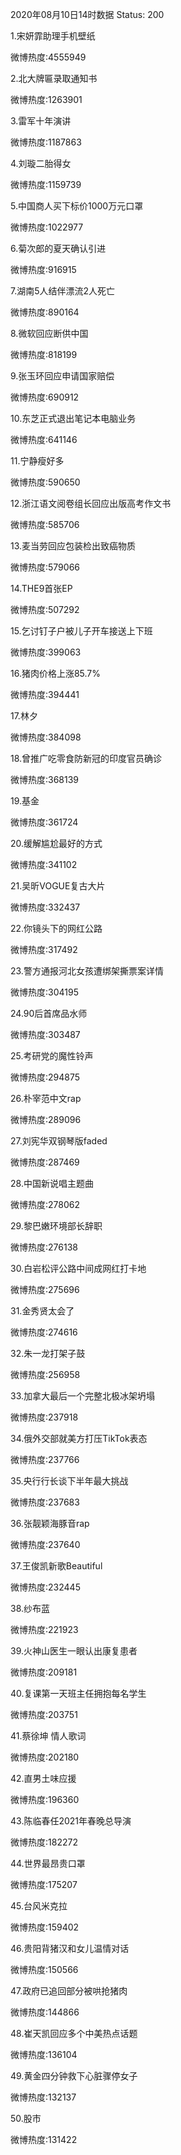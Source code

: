 2020年08月10日14时数据
Status: 200

1.宋妍霏助理手机壁纸

微博热度:4555949

2.北大牌匾录取通知书

微博热度:1263901

3.雷军十年演讲

微博热度:1187863

4.刘璇二胎得女

微博热度:1159739

5.中国商人买下标价1000万元口罩

微博热度:1022977

6.菊次郎的夏天确认引进

微博热度:916915

7.湖南5人结伴漂流2人死亡

微博热度:890164

8.微软回应断供中国

微博热度:818199

9.张玉环回应申请国家赔偿

微博热度:690912

10.东芝正式退出笔记本电脑业务

微博热度:641146

11.宁静瘦好多

微博热度:590650

12.浙江语文阅卷组长回应出版高考作文书

微博热度:585706

13.麦当劳回应包装检出致癌物质

微博热度:579066

14.THE9首张EP

微博热度:507292

15.乞讨钉子户被儿子开车接送上下班

微博热度:399063

16.猪肉价格上涨85.7%

微博热度:394441

17.林夕

微博热度:384098

18.曾推广吃零食防新冠的印度官员确诊

微博热度:368139

19.基金

微博热度:361724

20.缓解尴尬最好的方式

微博热度:341102

21.吴昕VOGUE复古大片

微博热度:332437

22.你镜头下的网红公路

微博热度:317492

23.警方通报河北女孩遭绑架撕票案详情

微博热度:304195

24.90后首席品水师

微博热度:303487

25.考研党的魔性铃声

微博热度:294875

26.朴宰范中文rap

微博热度:289096

27.刘宪华双钢琴版faded

微博热度:287469

28.中国新说唱主题曲

微博热度:278062

29.黎巴嫩环境部长辞职

微博热度:276138

30.白岩松评公路中间成网红打卡地

微博热度:275696

31.金秀贤太会了

微博热度:274616

32.朱一龙打架子鼓

微博热度:256958

33.加拿大最后一个完整北极冰架坍塌

微博热度:237918

34.俄外交部就美方打压TikTok表态

微博热度:237766

35.央行行长谈下半年最大挑战

微博热度:237683

36.张靓颖海豚音rap

微博热度:237640

37.王俊凯新歌Beautiful

微博热度:232445

38.纱布蓝

微博热度:221923

39.火神山医生一眼认出康复患者

微博热度:209181

40.复课第一天班主任拥抱每名学生

微博热度:203751

41.蔡徐坤 情人歌词

微博热度:202180

42.直男土味应援

微博热度:196360

43.陈临春任2021年春晚总导演

微博热度:182272

44.世界最昂贵口罩

微博热度:175207

45.台风米克拉

微博热度:159402

46.贵阳背猪汉和女儿温情对话

微博热度:150566

47.政府已追回部分被哄抢猪肉

微博热度:144866

48.崔天凯回应多个中美热点话题

微博热度:136104

49.黄金四分钟救下心脏骤停女子

微博热度:132137

50.股市

微博热度:131422

